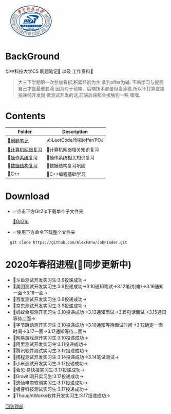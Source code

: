 <img src="./image/hust.jpg" width="" height="100"/>

# BackGround
华中科技大学CS 刷题笔记💯 以及 工作资料💾

> 大三下学期第一次参加春招,积累经验为主,拿到offer为辅.
> 不断学习与提高自己才是最重要滴
> 因为对于前端、后端技术都是但当涉猎,所以不打算直接投递纯开发岗
> 做测试开发的话,前端后端都会接触到一些,嘿嘿.

# Contents

| Folder                  | Description                           |
| ----------------------- | ------------------------------------- |
| [🤵刷题笔记](./刷题笔记) | ✍️LeetCode/剑指offer/POJ                |
| [🤵计算机网络复习](./ComputerNetworking)           | 🐛计算机网络相关知识复习 |
| [🤵操作系统复习](./OS) | 🐧操作系统相关知识复习 |
| 🤵[数据结构复习](./DataStructure) | 🌲数据结构复习巩固 |
| 🤵[C++](./C++) | 📖C++编程基础学习 |




# Download

* ✅点击下方GitZip下载单个子文件夹

    [📁GitZip](http://kinolien.github.io/gitzip/)

* ✅使用下方命令下载整个文件夹

```markdown
  git clone https://github.com/AlexFanw/JobFinder.git
```

# 2020年春招进程(🚀同步更新中)
- 🚀斗鱼测试开发实习生:3.9投递成功->
- 🚀美团测试开发实习生:3.9投递成功->3.10通知笔试->3.12笔试(难)->3.16通知一面->3.18一面->
- 🚀百度测试开发实习生:3.9投递成功->
- 🚀京东测试开发实习生:3.9投递成功->
- 🚀蚂蚁金服测开实习生:3.10投递成功->3.13通知面试->3.15电话面试->3.15通知等待二面->
- 🚀字节跳动测开实习生:3.10投递成功->3.10通知等待面试时间->3.12确定一面时间->3.17一面->3.17通知等待二面->
- 🚀网易游戏测开实习生:3.10投递成功->
- 🚀阿里测试开发实习生:3.11投递成功->
- 🚀腾讯软件测试实习生:3.12投递成功->
- 🚀携程测试开发实习生:3.14投递成功->3.14笔试测试->
- 🚀小米测试开发实习生:3.17投递成功->
- 🚀合思·易快报实习生:3.17投递成功->
- 🚀Graviti测开实习生:3.17投递成功->
- 🚀逸仙电商软测实习生:3.17投递成功->
- 🚀极睿科技测试实习生:3.17投递成功->
- 🚀ThoughtWorks软件开发实习生:3.17投递成功->

[回到顶部](#readme)